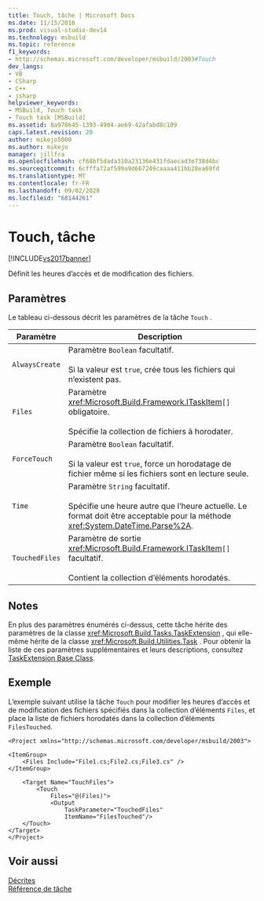 ```yaml
---
title: Touch, tâche | Microsoft Docs
ms.date: 11/15/2016
ms.prod: visual-studio-dev14
ms.technology: msbuild
ms.topic: reference
f1_keywords:
- http://schemas.microsoft.com/developer/msbuild/2003#Touch
dev_langs:
- VB
- CSharp
- C++
- jsharp
helpviewer_keywords:
- MSBuild, Touch task
- Touch task [MSBuild]
ms.assetid: 8a978645-1393-4904-ae69-42afabd8c109
caps.latest.revision: 20
author: mikejo5000
ms.author: mikejo
manager: jillfra
ms.openlocfilehash: cf68bf5dada310a23136e431fdaecad3e738d4bc
ms.sourcegitcommit: 6cfffa72af599a9d667249caaaa411bb28ea69fd
ms.translationtype: MT
ms.contentlocale: fr-FR
ms.lasthandoff: 09/02/2020
ms.locfileid: "68144261"
---
```

# <a name="touch-task"></a>Touch, tâche
[!INCLUDE[vs2017banner](../includes/vs2017banner.md)]

Définit les heures d’accès et de modification des fichiers.  
  
## <a name="parameters"></a>Paramètres  
 Le tableau ci-dessous décrit les paramètres de la tâche `Touch` .  
  
|Paramètre|Description|  
|---------------|-----------------|  
|`AlwaysCreate`|Paramètre `Boolean` facultatif.<br /><br /> Si la valeur est `true`, crée tous les fichiers qui n’existent pas.|  
|`Files`|Paramètre <xref:Microsoft.Build.Framework.ITaskItem>`[]` obligatoire.<br /><br /> Spécifie la collection de fichiers à horodater.|  
|`ForceTouch`|Paramètre `Boolean` facultatif.<br /><br /> Si la valeur est `true`, force un horodatage de fichier même si les fichiers sont en lecture seule.|  
|`Time`|Paramètre `String` facultatif.<br /><br /> Spécifie une heure autre que l’heure actuelle. Le format doit être acceptable pour la méthode <xref:System.DateTime.Parse%2A>.|  
|`TouchedFiles`|Paramètre de sortie <xref:Microsoft.Build.Framework.ITaskItem>`[]` facultatif.<br /><br /> Contient la collection d’éléments horodatés.|  
  
## <a name="remarks"></a>Notes  
 En plus des paramètres énumérés ci-dessus, cette tâche hérite des paramètres de la classe <xref:Microsoft.Build.Tasks.TaskExtension> , qui elle-même hérite de la classe <xref:Microsoft.Build.Utilities.Task> . Pour obtenir la liste de ces paramètres supplémentaires et leurs descriptions, consultez [TaskExtension Base Class](../msbuild/taskextension-base-class.md).  
  
## <a name="example"></a>Exemple  
 L’exemple suivant utilise la tâche `Touch` pour modifier les heures d’accès et de modification des fichiers spécifiés dans la collection d’éléments `Files`, et place la liste de fichiers horodatés dans la collection d’éléments `FilesTouched`.  
  
```  
<Project xmlns="http://schemas.microsoft.com/developer/msbuild/2003">  
  
<ItemGroup>  
    <Files Include="File1.cs;File2.cs;File3.cs" />  
</ItemGroup>  
  
    <Target Name="TouchFiles">  
        <Touch  
            Files="@(Files)">  
            <Output  
                TaskParameter="TouchedFiles"  
                ItemName="FilesTouched"/>  
    </Touch>  
</Target>  
</Project>  
```  
  
## <a name="see-also"></a>Voir aussi  
 [Décrites](../msbuild/msbuild-tasks.md)   
 [Référence de tâche](../msbuild/msbuild-task-reference.md)

